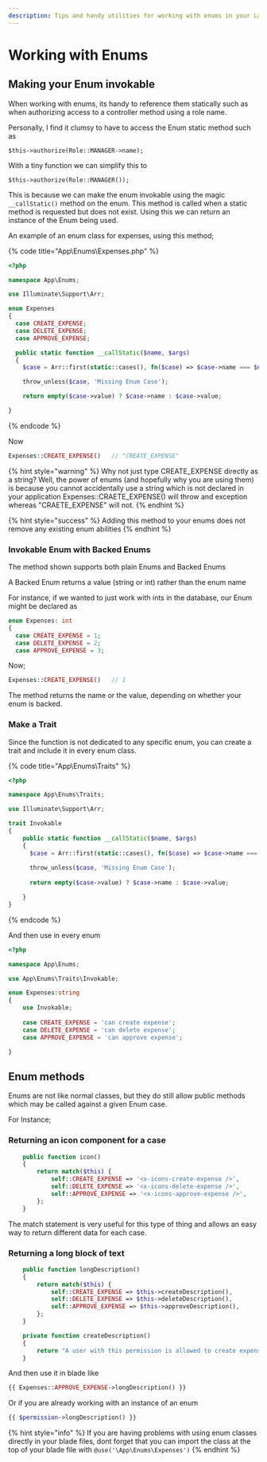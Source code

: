```yaml
---
description: Tips and handy utilities for working with enums in your Laravel project
---
```


# Working with Enums

## Making your Enum invokable

When working with enums, its handy to reference them statically such as when authorizing access to a controller method using a role name.

Personally, I find it clumsy to have to access the Enum static method such as&#x20;

&#x20;   `$this->authorize(Role::MANAGER->name);`

With a tiny function we can simplify this to

&#x20;   `$this->authorize(Role::MANAGER());`

This is because we can make the enum invokable using the magic `__callStatic()` method on the enum. This method is called when a static method is requested but does not exist. Using this we can return an instance of the Enum being used.

An example of an enum class for expenses, using this method;

{% code title="App\Enums\Expenses.php" %}
```php
<?php

namespace App\Enums;

use Illuminate\Support\Arr;

enum Expenses
{
  case CREATE_EXPENSE;
  case DELETE_EXPENSE;
  case APPROVE_EXPENSE;

  public static function __callStatic($name, $args)
  {
    $case = Arr::first(static::cases(), fn($case) => $case->name === $name);

    throw_unless($case, 'Missing Enum Case');

    return empty($case->value) ? $case->name : $case->value;

}

```
{% endcode %}

Now&#x20;

```php
Expenses::CREATE_EXPENSE()   // "CREATE_EXPENSE"
```

{% hint style="warning" %}
Why not just type CREATE\_EXPENSE directly as a string?  Well, the power of enums (and hopefully why you are using them) is because you cannot accidentally use a string which is not declared in your application  Expenses::CRAETE\_EXPENSE() will throw and exception whereas "CRAETE\_EXPENSE" will not.
{% endhint %}

{% hint style="success" %}
Adding this method to your enums does not remove any existing enum abilities
{% endhint %}

### Invokable Enum with Backed Enums

The method shown supports both plain Enums and Backed Enums

A Backed Enum returns a value (string or int) rather than the enum name

For instance, if we wanted to just work with ints in the database, our Enum might be declared as&#x20;

```php
enum Expenses: int
{
  case CREATE_EXPENSE = 1;
  case DELETE_EXPENSE = 2;
  case APPROVE_EXPENSE = 3;
```

Now;

```php
Expenses::CREATE_EXPENSE()   // 1
```

The method returns the name or the value, depending on whether your enum is backed.

### Make a Trait

Since the function is not dedicated to any specific enum, you can create a trait and include it in every enum class.

{% code title="App\Enums\Traits" %}
```php
<?php

namespace App\Enums\Traits;

use Illuminate\Support\Arr;

trait Invokable
{
    public static function __callStatic($name, $args)
    {
      $case = Arr::first(static::cases(), fn($case) => $case->name === $name);
  
      throw_unless($case, 'Missing Enum Case');
  
      return empty($case->value) ? $case->name : $case->value;

    }
}
```
{% endcode %}

And then use in every enum

```php
<?php

namespace App\Enums;

use App\Enums\Traits\Invokable;

enum Expenses:string
{
    use Invokable;
    
    case CREATE_EXPENSE = 'can create expense';
    case DELETE_EXPENSE = 'can delete expense';
    case APPROVE_EXPENSE = 'can approve expense';

}
```

## Enum methods

Enums are not like normal classes, but they do still allow public methods which may be called against a given Enum case.

For Instance;

### Returning an icon component for a case

```php
    public function icon()
    {
        return match($this) {
            self::CREATE_EXPENSE => '<x-icons-create-expense />',
            self::DELETE_EXPENSE => '<x-icons-delete-expense />',
            self::APPROVE_EXPENSE => '<x-icons-approve-expense />',
        };
    }
```

The match statement is very useful for this type of thing and allows an easy way to return different data for each case.

### Returning a long block of text

```php
    public function longDescription()
    {
        return match($this) {
            self::CREATE_EXPENSE => $this->createDescription(),
            self::DELETE_EXPENSE => $this->deleteDescription(),
            self::APPROVE_EXPENSE => $this->approveDescription(),
        };
    }

    private function createDescription()
    {
        return "A user with this permission is allowed to create expense records for approval by the accounting team";
    }
```

And then use it in blade like

```php
{{ Expenses::APPROVE_EXPENSE->longDescription() }}
```

Or if you are already working with an instance of an enum

```php
{{ $permission->longDescription() }}
```

{% hint style="info" %}
If you are having problems with using enum classes directly in your blade files, dont forget that you can import the class at the top of your blade file with `@use('\App\Enums\Expenses')`
{% endhint %}
